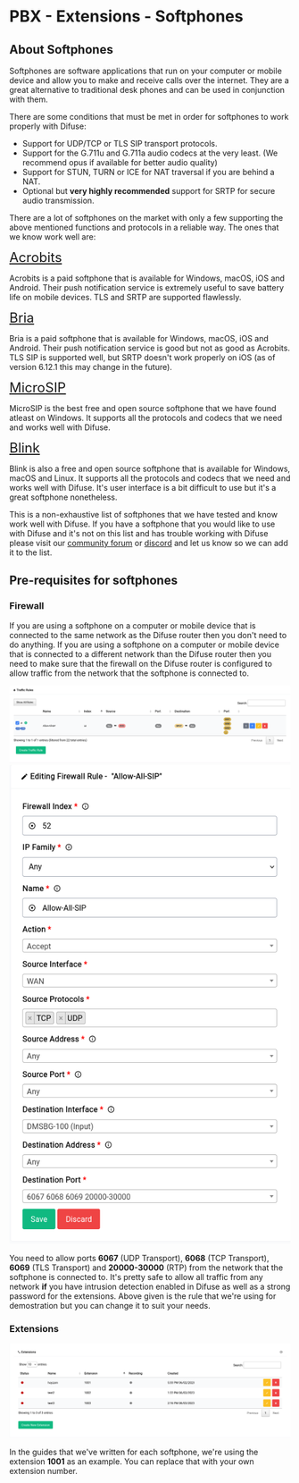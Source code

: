 # PBX - Extensions - Softphones

## About Softphones

Softphones are software applications that run on your computer or mobile device and allow you to make and receive calls over the internet. They are a great alternative to traditional desk phones and can be used in conjunction with them.

There are some conditions that must be met in order for softphones to work properly with Difuse:

- Support for UDP/TCP or TLS SIP transport protocols.
- Support for the G.711u and G.711a audio codecs at the very least. (We recommend opus if available for better audio quality)
- Support for STUN, TURN or ICE for NAT traversal if you are behind a NAT.
- Optional but **very highly recommended** support for SRTP for secure audio transmission.

There are a lot of softphones on the market with only a few supporting the above mentioned functions and protocols in a reliable way. The ones that we know work well are:

<a style="font-size: 24px;" href="./softphones/acrobits.md">Acrobits</a>

Acrobits is a paid softphone that is available for Windows, macOS, iOS and Android. Their push notification service is extremely useful to save battery life on mobile devices. TLS and SRTP are supported flawlessly.

<a style="font-size: 24px;" href="./softphones/bria.md">Bria</a>

Bria is a paid softphone that is available for Windows, macOS, iOS and Android. Their push notification service is good but not as good as Acrobits. TLS SIP is supported well, but SRTP doesn't work properly on iOS (as of version 6.12.1 this may change in the future).

<a style="font-size: 24px;" href="./softphones/microsip.md">MicroSIP</a>

MicroSIP is the best free and open source softphone that we have found atleast on Windows. It supports all the protocols and codecs that we need and works well with Difuse.

<a style="font-size: 24px;" href="./softphones/blink.md">Blink</a>

Blink is also a free and open source softphone that is available for Windows, macOS and Linux. It supports all the protocols and codecs that we need and works well with Difuse. It's user interface is a bit difficult to use but it's a great softphone nonetheless.

This is a non-exhaustive list of softphones that we have tested and know work well with Difuse. If you have a softphone that you would like to use with Difuse and it's not on this list and has trouble working with Difuse please visit our [community forum](https://forum.difuse.io/) or [discord](https://discord.gg/X84tmX7N) and let us know so we can add it to the list.

## Pre-requisites for softphones

### Firewall

If you are using a softphone on a computer or mobile device that is connected to the same network as the Difuse router then you don't need to do anything. If you are using a softphone on a computer or mobile device that is connected to a different network than the Difuse router then you need to make sure that the firewall on the Difuse router is configured to allow traffic from the network that the softphone is connected to.

<a data-fancybox data-src="./softphones/img/0.png" data-caption="PBX - Firewall - Table">
  <img src="./softphones/img/0.png" />
</a>

<br>

<center>
<a data-fancybox data-src="./softphones/img/-1.png" data-caption="PBX - Firewall - Rule Detail">
  <img src="./softphones/img/-1.png" />
</a>
</center>


You need to allow ports **6067** (UDP Transport), **6068** (TCP Transport), **6069** (TLS Transport) and **20000-30000** (RTP) from the network that the softphone is connected to. It's pretty safe to allow all traffic from any network **if** you have intrusion detection enabled in Difuse as well as a strong password for the extensions. Above given is the rule that we're using for demostration but you can change it to suit your needs.

### Extensions

<a data-fancybox data-src="./softphones/img/1.png" data-caption="PBX - Extensions - Difuse">
  <img src="./softphones/img/1.png" />
</a>

In the guides that we've written for each softphone, we're using the extension **1001** as an example. You can replace that with your own extension number.